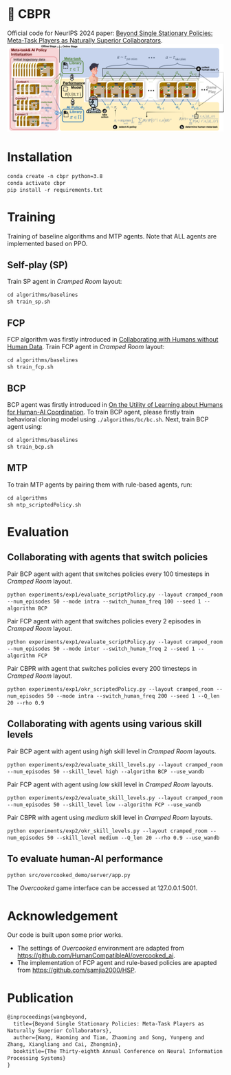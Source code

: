 # 🥘 CBPR 
Official code for NeurIPS 2024 paper: [Beyond Single Stationary Policies: Meta-Task Players as Naturally Superior Collaborators](https://openreview.net/pdf?id=HpN4xeDJQF). 
![Figure](assets/algorithm_framework.png)
# Installation
```
conda create -n cbpr python=3.8
conda activate cbpr
pip install -r requirements.txt
```
# Training
Training of baseline algorithms and MTP agents. Note that ALL agents are implemented based on PPO.
## Self-play (SP)
Train SP agent in _Cramped Room_ layout:
```
cd algorithms/baselines
sh train_sp.sh
```
## FCP
FCP algorithm was firstly introduced in [Collaborating with Humans without Human Data](https://arxiv.org/abs/2110.08176). Train FCP agent in _Cramped Room_ layout:
```
cd algorithms/baselines
sh train_fcp.sh
```
## BCP
BCP agent was firstly introduced in [On the Utility of Learning about Humans for Human-AI Coordination](https://arxiv.org/abs/1910.05789). To train BCP agent, please firstly train behavioral cloning model using `./algorithms/bc/bc.sh`. Next, train BCP agent using:
 ```
 cd algorithms/baselines
 sh train_bcp.sh
 ```
## MTP
To train MTP agents by pairing them with rule-based agents, run:
 ```
 cd algorithms
 sh mtp_scriptedPolicy.sh
 ```

# Evaluation
## Collaborating with agents that switch policies
Pair BCP agent with agent that switches policies every 100 timesteps in _Cramped Room_ layout. 
```
python experiments/exp1/evaluate_scriptPolicy.py --layout cramped_room --num_episodes 50 --mode intra --switch_human_freq 100 --seed 1 --algorithm BCP
```
Pair FCP agent with agent that switches policies every 2 episodes in _Cramped Room_ layout. 
```
python experiments/exp1/evaluate_scriptPolicy.py --layout cramped_room --num_episodes 50 --mode inter --switch_human_freq 2 --seed 1 --algorithm FCP
```
Pair CBPR with agent that switches policies every 200 timesteps in _Cramped Room_ layout. 
```
python experiments/exp1/okr_scriptedPolicy.py --layout cramped_room --num_episodes 50 --mode intra --switch_human_freq 200 --seed 1 --Q_len 20 --rho 0.9
```
## Collaborating with agents using various skill levels
Pair BCP agent with agent using _high_ skill level in _Cramped Room_ layouts.
```
python experiments/exp2/evaluate_skill_levels.py --layout cramped_room --num_episodes 50 --skill_level high --algorithm BCP --use_wandb
```
Pair FCP agent with agent using _low_ skill level in _Cramped Room_ layouts.
```
python experiments/exp2/evaluate_skill_levels.py --layout cramped_room --num_episodes 50 --skill_level low --algorithm FCP --use_wandb
```
Pair CBPR with agent using _medium_ skill level in _Cramped Room_ layouts.
```
python experiments/exp2/okr_skill_levels.py --layout cramped_room --num_episodes 50 --skill_level medium --Q_len 20 --rho 0.9 --use_wandb
```
## To evaluate human-AI performance
``` 
python src/overcooked_demo/server/app.py
```
The *Overcooked* game interface can be accessed at 127.0.0.1:5001.

# Acknowledgement
Our code is built upon some prior works.

* The settings of *Overcooked* environment are  adapted from https://github.com/HumanCompatibleAI/overcooked_ai.
* The implementation of FCP agent and rule-based policies are apapted from https://github.com/samjia2000/HSP.


# Publication
```
@inproceedings{wangbeyond,
  title={Beyond Single Stationary Policies: Meta-Task Players as Naturally Superior Collaborators},
  author={Wang, Haoming and Tian, Zhaoming and Song, Yunpeng and Zhang, Xiangliang and Cai, Zhongmin},
  booktitle={The Thirty-eighth Annual Conference on Neural Information Processing Systems}
}
```
